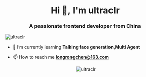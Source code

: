 <h1 align="center">Hi 👋, I'm ultraclr</h1>
<h3 align="center">A passionate frontend developer from China</h3>

<p align="left"> <img src="https://komarev.com/ghpvc/?username=ultraclr&label=Profile%20views&color=0e75b6&style=flat" alt="ultraclr" /> </p>

- 🌱 I’m currently learning **Talking face generation,Multi Agent**

- 📫 How to reach me **longrongchen@163.com**





<p align="center">&nbsp;<img align="center" src="https://github-readme-stats.vercel.app/api?username=ultraclr&show_icons=true&locale=en" alt="ultraclr" /></p>
